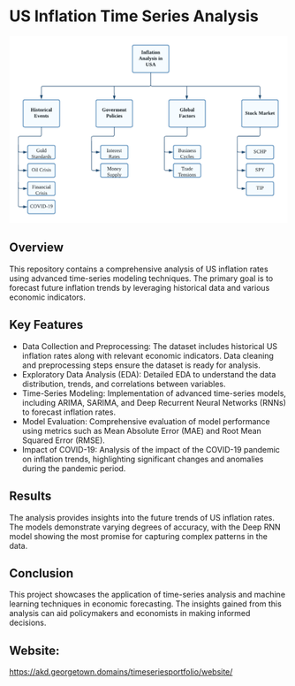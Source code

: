 # US Inflation Time Series Analysis

![Data Science Banner](TimeSeries.png)


## Overview
This repository contains a comprehensive analysis of US inflation rates using advanced time-series modeling techniques. The primary goal is to forecast future inflation trends by leveraging historical data and various economic indicators.

## Key Features
- Data Collection and Preprocessing: The dataset includes historical US inflation rates along with relevant economic indicators. Data cleaning and preprocessing steps ensure the dataset is ready for analysis.
- Exploratory Data Analysis (EDA): Detailed EDA to understand the data distribution, trends, and correlations between variables.
- Time-Series Modeling: Implementation of advanced time-series models, including ARIMA, SARIMA, and Deep Recurrent Neural Networks (RNNs) to forecast inflation rates.
- Model Evaluation: Comprehensive evaluation of model performance using metrics such as Mean Absolute Error (MAE) and Root Mean Squared Error (RMSE).
- Impact of COVID-19: Analysis of the impact of the COVID-19 pandemic on inflation trends, highlighting significant changes and anomalies during the pandemic period.

## Results
The analysis provides insights into the future trends of US inflation rates. The models demonstrate varying degrees of accuracy, with the Deep RNN model showing the most promise for capturing complex patterns in the data.

## Conclusion
This project showcases the application of time-series analysis and machine learning techniques in economic forecasting. The insights gained from this analysis can aid policymakers and economists in making informed decisions.

## Website: 
https://akd.georgetown.domains/timeseriesportfolio/website/
